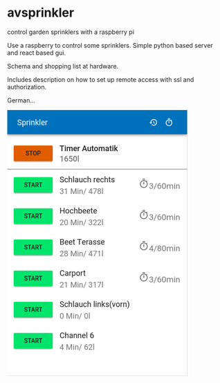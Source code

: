 # avsprinkler
control garden sprinklers with a raspberry pi

Use a raspberry to control some sprinklers.
Simple python based server and react based gui.

Schema and shopping list at hardware.

Includes description on how to set up remote access with ssl and authorization.

German...

![ScreenShot](docs/screen1.png?raw=true)
